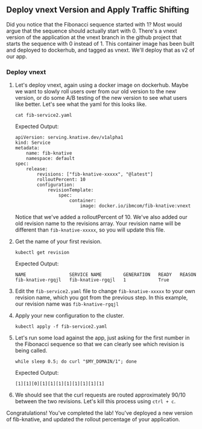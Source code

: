 ## Deploy vnext Version and Apply Traffic Shifting

Did you notice that the Fibonacci sequence started with 1? Most would argue that the sequence should actually start with 0. There's a vnext version of the application at the vnext branch in the github project that starts the sequence with 0 instead of 1. This container image has been built and deployed to dockerhub, and tagged as vnext. We'll deploy that as v2 of our app.

### Deploy vnext
1. Let's deploy vnext, again using a docker image on dockerhub. Maybe we want to slowly roll users over from our old version to the new version, or do some A/B testing of the new version to see what users like better. Let's see what the yaml for this looks like.

    ```
    cat fib-service2.yaml
    ```

    Expected Output:
    ```
    apiVersion: serving.knative.dev/v1alpha1
    kind: Service
    metadata:
        name: fib-knative
        namespace: default
    spec:
        release:
            revisions: ["fib-knative-xxxxx", "@latest"]
            rolloutPercent: 10
            configuration:
                revisionTemplate:
                    spec:
                        container:
                            image: docker.io/ibmcom/fib-knative:vnext
    ```

	Notice that we've added a rolloutPercent of 10. We've also added our old revision name to the revisions array. Your revision name will be different than `fib-knative-xxxxx`, so you will update this file.

2. Get the name of your first revision.

    ```
    kubectl get revision
    ```

    Expected Output:
    ```
    NAME                SERVICE NAME        GENERATION   READY   REASON
    fib-knative-rgqjl   fib-knative-rgqjl   1            True    
    ```

3. Edit the `fib-service2.yaml` file to change `fib-knative-xxxxx` to your own revision name, which you got from the previous step. In this example, our revision name was `fib-knative-rgqjl`

4. Apply your new configuration to the cluster.

    ```
    kubectl apply -f fib-service2.yaml
    ```

5. Let's run some load against the app, just asking for the first number in the Fibonacci sequence so that we can clearly see which revision is being called.

	```
	while sleep 0.5; do curl "$MY_DOMAIN/1"; done
	```

    Expected Output:
    ```
    [1][1][0][1][1][1][1][1][1][1][1]
    ```
    
6. We should see that the curl requests are routed approximately 90/10 between the two revisions. Let's kill this process using `ctrl + c`.


Congratulations! You've completed the lab! You've deployed a new version of fib-knative, and updated the rollout percentage of your application.